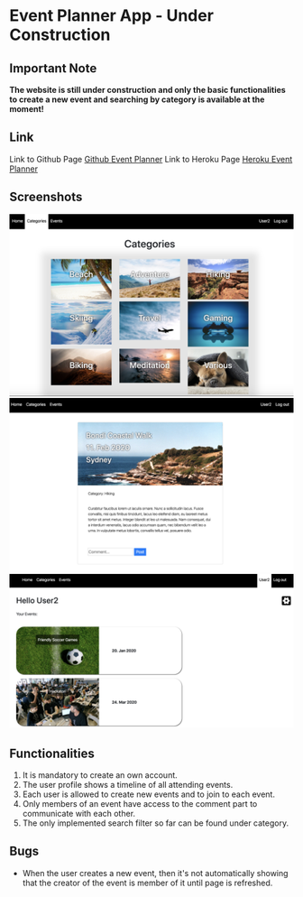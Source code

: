 # Event Planner App - Under Construction

## Important Note
**The website is still under construction and only the basic functionalities to create a new event and searching by category is available at the moment!**

## Link
Link to Github Page [Github Event Planner](https://github.com/androi7/eventplanner)
Link to Heroku Page [Heroku Event Planner](https://heroku-rails-event.herokuapp.com)

## Screenshots
![Categories!](app/assets/images/category.png)
![Event!](app/assets/images/event.png)
![Timeline!](app/assets/images/timeline.jpg)

## Functionalities
1. It is mandatory to create an own account.
2. The user profile shows a timeline of all attending events.
3. Each user is allowed to create new events and to join to each event.
4. Only members of an event have access to the comment part to communicate with each other.
5. The only implemented search filter so far can be found under category.




## Bugs
- When the user creates a new event, then it's not automatically showing that the creator of the event is member of it until page is refreshed.
